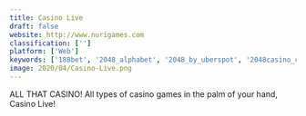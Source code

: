 ```yaml
---
title: Casino Live
draft: false 
website: http://www.nurigames.com
classification: ['']
platform: ['Web']
keywords: ['188bet', '2048_alphabet', '2048_by_uberspot', '2048casino_chips', 'blogabet', 'casinotrip', 'casinosavenue', 'etherglade', 'play2048.co', 'playcanadacasino', 'sshtron', 'silly_snake', 'slotdawg', 'xolt']
image: 2020/04/Casino-Live.png
---
```

ALL THAT CASINO! All types of casino games in the palm of your hand, Casino Live!